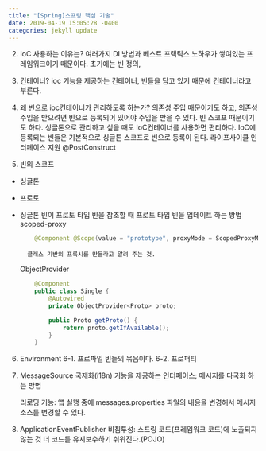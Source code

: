 ```yaml
---
title: "[Spring]스프링 핵심 기술"
date: 2019-04-19 15:05:28 -0400
categories: jekyll update
---
```



2. IoC 사용하는 이유는?
    여러가지 DI 방법과 베스트 프랙틱스 노하우가 쌓여있는 프레임워크이기 때문이다.
    초기에는 빈 정의, 

3. 컨테이너?
    ioc 기능을 제공하는 컨테이너, 빈들을 담고 있기 때문에 컨테이너라고 부른다.

4. 왜 빈으로 ioc컨테이너가 관리하도록 하는가? 
    의존성 주입 때문이기도 하고, 의존성 주입을 받으려면 빈으로 등록되어 있어야 주입을 받을 수 있다.
    빈 스코프 때문이기도 하다. 싱글톤으로 관리하고 싶을 때도 IoC컨테이너를 사용하면 편리하다.
    IoC에 등록되는 빈들은 기본적으로 싱글톤 스코프로 빈으로 등록이 된다.
    라이프사이클 인터페이스 지원
        @PostConstruct

5. 빈의 스코프
- 싱글톤
- 프로토

- 싱글톤 빈이 프로토 타입 빈을 참조할 때 프로토 타입 빈을 업데이트 하는 방법
    scoped-proxy
    ```java
        @Component @Scope(value = "prototype", proxyMode = ScopedProxyMode.TARGET_CLASS)
    ```
        클래스 기반의 프록시를 만들라고 알려 주는 것.

    ObjectProvider
    ```java
        @Component
        public class Single {
            @Autowired
            private ObjectProvider<Proto> proto;

            public Proto getProto() {
                return proto.getIfAvailable();
            }
        }
    ```

6. Environment
6-1. 프로파일
    빈들의 묶음이다. 
6-2. 프로퍼티

7. MessageSource
    국제화(i18n) 기능을 제공하는 인터페이스; 메시지를 다국화 하는 방법

    리로딩 기능: 앱 실행 중에 messages.properties 파일의 내용을 변경해서 메시지소스를 변경할 수 있다.

8. ApplicationEventPublisher
    비침투성: 스프링 코드(프레임워크 코드)에 노출되지 않는 것
    더 코드를 유지보수하기 쉬워진다.(POJO)